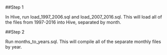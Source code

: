 ##Step 1

In Hive, run load_1997_2006.sql and load_2007_2016.sql. This will load all of the files from 1997-2016 into Hive, separated by month.

##Step 2

Run months_to_years.sql. This will compile all of the separate monthly files by year.
